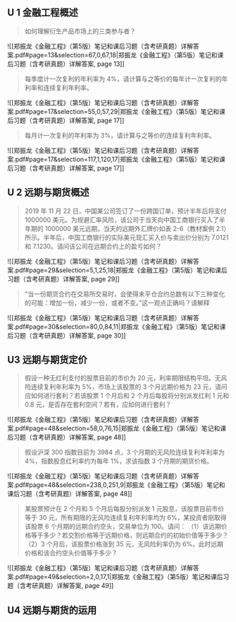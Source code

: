 ## U 1 金融工程概述
> 如何理解衍生产品市场上的三类参与者？

![[郑振龙《金融工程》（第5版）笔记和课后习题（含考研真题）详解答案.pdf#page=13&selection=67,0,67,18|郑振龙《金融工程》（第5版）笔记和课后习题（含考研真题）详解答案, page 13]]


> 每季度计一次复利的年利率为 4%，请计算与之等价的每年计一次复利的年利率和连续复利年利率。

![[郑振龙《金融工程》（第5版）笔记和课后习题（含考研真题）详解答案.pdf#page=17&selection=55,0,57,29|郑振龙《金融工程》（第5版）笔记和课后习题（含考研真题）详解答案, page 17]]

> 每月计一次复利的年利率为 3%，请计算与之等价的连续复利年利率。

![[郑振龙《金融工程》（第5版）笔记和课后习题（含考研真题）详解答案.pdf#page=17&selection=117,1,120,17|郑振龙《金融工程》（第5版）笔记和课后习题（含考研真题）详解答案, page 17]]

## U 2 远期与期货概述
 > 2019 年 11 月 22 日，中国某公司签订了一份跨国订单，预计半年后将支付 1000000 美元。为规避汇率风险，该公司于当天向中国工商银行买入了半年期的 1000000 美元远期，当天的远期外汇牌价如表 2-6（教材案例 2.1）所示。半年后，中国工商银行的实际美元现汇买入价与卖出价分别为 7.0121 和 7.1230。请问该公司在远期合约上的盈亏如何？

![[郑振龙《金融工程》（第5版）笔记和课后习题（含考研真题）详解答案.pdf#page=29&selection=5,1,25,18|郑振龙《金融工程》（第5版）笔记和课后习题（含考研真题）详解答案, page 29]]

> “当一份期货合约在交易所交易时，会使得未平仓合约总数有以下三种变化的可能：增加一份，减少一份，或者不变。”这一观点正确吗？请解释

![[郑振龙《金融工程》（第5版）笔记和课后习题（含考研真题）详解答案.pdf#page=30&selection=80,0,84,11|郑振龙《金融工程》（第5版）笔记和课后习题（含考研真题）详解答案, page 30]]

## U3 远期与期货定价
> 假设一种无红利支付的股票目前的市价为 20 元，利率期限结构平坦。无风险连续复利年利率为 5%，市场上该股票的 3 个月远期价格为 23 元，请问应如何进行套利？若该股票 1 个月后和 2 个月后每股将分别派发红利 1 元和 0.8 元，是否存在套利空间？若有，应如何进行套利？

![[郑振龙《金融工程》（第5版）笔记和课后习题（含考研真题）详解答案.pdf#page=48&selection=58,0,76,15|郑振龙《金融工程》（第5版）笔记和课后习题（含考研真题）详解答案, page 48]]

>假设沪深 300 指数目前为 3984 点，3 个月期的无风险连续复利年利率为 4%，指数股息红利率约为每年 1%，求该指数 3 个月期的期货价格。

![[郑振龙《金融工程》（第5版）笔记和课后习题（含考研真题）详解答案.pdf#page=48&selection=238,0,251,9|郑振龙《金融工程》（第5版）笔记和课后习题（含考研真题）详解答案, page 48]]

> 某股票预计在 2 个月和 5 个月后每股分别派发 1 元股息，该股票目前市价等于 30 元，所有期限的无风险连续复利年利率均为 6%，某投资者刚取得该股票 6 个月期的远期合约空头，交易单位为 100。请问： （1）该远期价格等于多少？若交割价格等于远期价格，则远期合约的初始价值等于多少？ （2）3 个月后，该股票价格涨到 35 元，无风险利率仍为 6%，此时远期价格和该合约空头价值等于多少？

![[郑振龙《金融工程》（第5版）笔记和课后习题（含考研真题）详解答案.pdf#page=49&selection=2,0,17,1|郑振龙《金融工程》（第5版）笔记和课后习题（含考研真题）详解答案, page 49]]

## U4 远期与期货的运用

> 